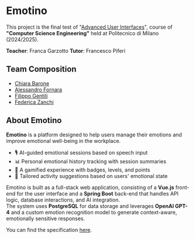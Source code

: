 # Emotino
This project is the final test of "[Advanced User Interfaces](https://onlineservices.polimi.it/manifesti/manifesti/controller/ManifestoPublic.do?EVN_DETTAGLIO_RIGA_MANIFESTO=evento&aa=2024&k_cf=225&k_corso_la=481&k_indir=T2A&codDescr=097685&lang=IT&semestre=1&idGruppo=4935&idRiga=308198)", course of **"Computer Science Engineering"** held at Politecnico di Milano (2024/2025).

**Teacher**: Franca Garzotto
**Tutor**: Francesco Piferi

## Team Composition
- [Chiara Barone](https://github.com/Chiaaa17)
- [Alessandro Fornara](https://github.com/AlessandroFornara)
- [Filippo Gentili](https://github.com/FilippoGentili)
- [Federica Zanchi](https://github.com/federicazanchi)

## About Emotino
**Emotino** is a platform designed to help users manage their emotions and improve emotional well-being in the workplace.  

- 🎙️ AI-guided emotional sessions based on speech input
- 📊 Personal emotional history tracking with session summaries
- 🏅 A gamified experience with badges, levels, and points
- 🧠 Tailored activity suggestions based on users' emotional state

Emotino is built as a full-stack web application, consisting of a **Vue.js** front-end for the user interface and a **Spring Boot** back-end that handles API logic, database interactions, and AI integration.  
The system uses **PostgreSQL** for data storage and leverages **OpenAI GPT-4** and a custom emotion recognition model to generate context-aware, emotionally sensitive responses.

You can find the specification [here](https://github.com/AlessandroFornara/SentimentAI-Group6B/blob/main/documents).